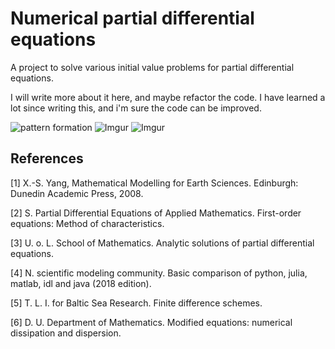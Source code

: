 # Numerical partial differential equations
A project to solve various initial value problems for partial differential equations. 

I will write more about it here, and maybe refactor the code. 
I have learned a lot since writing this, and i'm sure the code can be improved. 

![pattern formation](https://i.imgur.com/CokbAKI.gif)
![Imgur](https://i.imgur.com/itHc2G2.png)
![Imgur](https://i.imgur.com/PKkqpEy.png)

## References
[1] X.-S. Yang, Mathematical Modelling for Earth Sciences. Edinburgh: Dunedin Academic
Press, 2008. 

[2] S. Partial Differential Equations of Applied Mathematics. First-order equations: Method of
characteristics. 

[3] U. o. L. School of Mathematics. Analytic solutions of partial differential equations. 

[4] N. scientific modeling community. Basic comparison of python, julia, matlab, idl and java
(2018 edition). 

[5] T. L. I. for Baltic Sea Research. Finite difference schemes. 

[6] D. U. Department of Mathematics. Modified equations: numerical dissipation and dispersion. 
